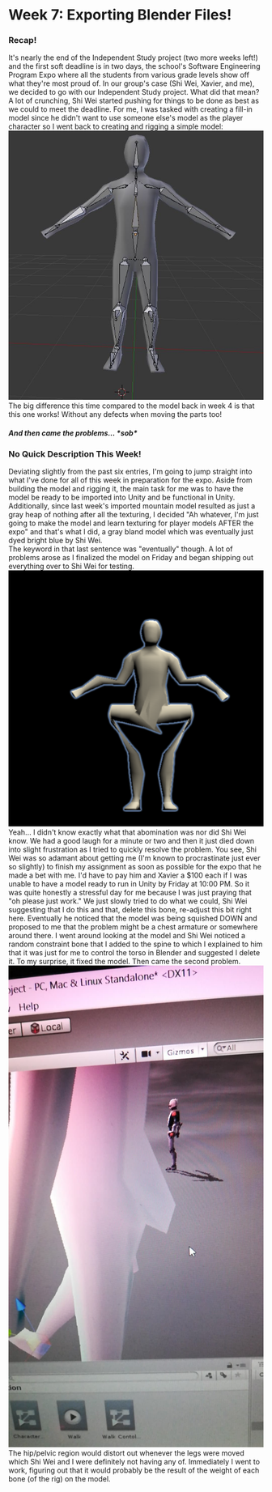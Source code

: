 <h1>Week 7: Exporting Blender Files!</h1>

<h3>Recap!</h3>
It's nearly the end of the Independent Study project (two more weeks left!) and the first soft deadline is in two days, the school's Software Engineering Program Expo where all the students from various grade levels show off what they're most proud of. In our group's case (Shi Wei, Xavier, and me), we decided to go with our Independent Study project. What did that mean? A lot of crunching, Shi Wei started pushing for things to be done as best as we could to meet the deadline. For me, I was tasked with creating a fill-in model since he didn't want to use someone else's model as the player character so I went back to creating and rigging a simple model:
<img src="Images/newmodel.JPG">
<br>
The big difference this time compared to the model back in week 4 is that this one works! Without any defects when moving the parts too!
<h5>And then came the problems... *sob*</h5>

<h3>No Quick Description This Week!</h3>
Deviating slightly from the past six entries, I'm going to jump straight into what I've done for all of this week in preparation for the expo. Aside from building the model and rigging it, the main task for me was to have the model be ready to be imported into Unity and be functional in Unity. Additionally, since last week's imported mountain model resulted as just a gray heap of nothing after all the texturing, I decided "Ah whatever, I'm just going to make the model and learn texturing for player models AFTER the expo" and that's what I did, a gray bland model which was eventually just dyed bright blue by Shi Wei.
<br>
The keyword in that last sentence was "eventually" though. A lot of problems arose as I finalized the model on Friday and began shipping out everything over to Shi Wei for testing.
<img src="Images/distortion3.png">
<br>
Yeah... I didn't know exactly what that abomination was nor did Shi Wei know. We had a good laugh for a minute or two and then it just died down into slight frustration as I tried to quickly resolve the problem. You see, Shi Wei was so adamant about getting me (I'm known to procrastinate just ever so slightly) to finish my assignment as soon as possible for the expo that he made a bet with me. I'd have to pay him and Xavier a $100 each if I was unable to have a model ready to run in Unity by Friday at 10:00 PM. So it was quite honestly a stressful day for me because I was just praying that "oh please just work." We just slowly tried to do what we could, Shi Wei suggesting that I do this and that, delete this bone, re-adjust this bit right here. Eventually he noticed that the model was being squished DOWN and proposed to me that the problem might be a chest armature or somewhere around there. I went around looking at the model and Shi Wei noticed a random constraint bone that I added to the spine to which I explained to him that it was just for me to control the torso in Blender and suggested I delete it. To my surprise, it fixed the model. Then came the second problem.

<img src="Images/distortion.jpg">
<br>
The hip/pelvic region would distort out whenever the legs were moved which Shi Wei and I were definitely not having any of. Immediately I went to work, figuring out that it would probably be the result of the weight of each bone (of the rig) on the model. 
